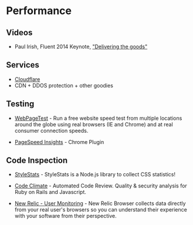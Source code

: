 # Performance

## Videos
* Paul Irish, Fluent 2014 Keynote, ["Delivering the goods"](https://www.youtube.com/watch?v=R8W_6xWphtw)

## Services
* [Cloudflare](http://www.cloudflare.com/)
 * CDN + DDOS protection + other goodies

## Testing
* [WebPageTest](http://www.webpagetest.org/) - Run a free website speed test from multiple locations around the globe using real browsers (IE and Chrome) and at real consumer connection speeds.

* [PageSpeed Insights](https://chrome.google.com/webstore/detail/pagespeed-insights-by-goo/gplegfbjlmmehdoakndmohflojccocli) - Chrome Plugin


## Code Inspection
* [StyleStats](http://www.stylestats.org/) - StyleStats is a Node.js library to collect CSS statistics!

* [Code Climate](https://codeclimate.com/) - Automated
Code Review. Quality & security analysis for Ruby on Rails and Javascript.

* [New Relic - User Monitoring](http://newrelic.com/real-user-monitoring) - New Relic Browser collects data directly from your real user's browsers so you can understand their experience with your software from their perspective.
